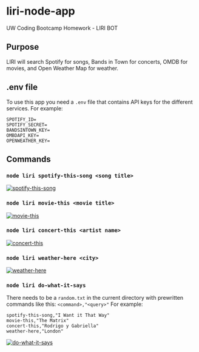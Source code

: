 # liri-node-app
UW Coding Bootcamp Homework - LIRI BOT

## Purpose
LIRI will search Spotify for songs, Bands in Town for concerts, OMDB for movies, and Open Weather Map for weather.

## .env file 
To use this app you need a `.env` file that contains API keys for the different services.
For example:
```
SPOTIFY_ID= 
SPOTIFY_SECRET= 
BANDSINTOWN_KEY= 
OMBDAPI_KEY= 
OPENWEATHER_KEY= 
```

## Commands
### `node liri spotify-this-song <song title>`

[![spotify-this-song](http://img.youtube.com/vi/7bc0eThbvNk/0.jpg)](http://www.youtube.com/watch?v=7bc0eThbvNk)

### `node liri movie-this <movie title>`

[![movie-this](http://img.youtube.com/vi/VTmemW0uwSk/0.jpg)](http://www.youtube.com/watch?v=VTmemW0uwSk)

### `node liri concert-this <artist name>`

[![concert-this](http://img.youtube.com/vi/1iwaICmo36I/0.jpg)](http://www.youtube.com/watch?v=1iwaICmo36I)

### `node liri weather-here <city>`

[![weather-here](http://img.youtube.com/vi/lZYjZQZfWdk/0.jpg)](http://www.youtube.com/watch?v=lZYjZQZfWdk)

### `node liri do-what-it-says`

There needs to be a `random.txt` in the current directory with prewritten commands like this: `<command>,"<query>"`
For example:
```
spotify-this-song,"I Want it That Way"
movie-this,"The Matrix"
concert-this,"Rodrigo y Gabriella"
weather-here,"London"
```

[![do-what-it-says](http://img.youtube.com/vi/CUEyILzGlGs/0.jpg)](http://www.youtube.com/watch?v=CUEyILzGlGs)